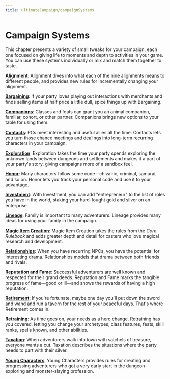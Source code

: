 ```yaml
---
title: ultimateCampaign/campaignSystems
---
```

# Campaign Systems

This chapter presents a variety of small tweaks for your campaign, each one focused on giving life to moments and depth to activities in your game. You can use these systems individually or mix and match them together to taste.

[**Alignment**](ultimateCampaign/campaignSystems/alignment.md): Alignment dives into what each of the nine alignments means to different people, and provides new rules for incrementally changing your alignment.

[**Bargaining**](ultimateCampaign/campaignSystems/bargaining.md): If your party loves playing out interactions with merchants and finds selling items at half price a little dull, spice things up with Bargaining.

[**Companions**](ultimateCampaign/campaignSystems/companions.md): Classes and feats can grant you an animal companion, familiar, cohort, or other partner. Companions brings new options to your table for using them.

[**Contacts**](ultimateCampaign/campaignSystems/contacts.md): PCs meet interesting and useful allies all the time. Contacts lets you turn those chance meetings and dealings into long-term recurring characters in your campaign.

[**Exploration**](ultimateCampaign/campaignSystems/exploration.md): Exploration takes the time your party spends exploring the unknown lands between dungeons and settlements and makes it a part of your party's story, giving campaigns more of a sandbox feel.

[**Honor**](ultimateCampaign/campaignSystems/honor.md): Many characters follow some code—chivalric, criminal, samurai, and so on. Honor lets you track your personal code and use it to your advantage.

[**Investment**](ultimateCampaign/campaignSystems/investment.md): With Investment, you can add "entrepreneur" to the list of roles you have in the world, staking your hard-fought gold and silver on an enterprise.

[**Lineage**](ultimateCampaign/campaignSystems/lineage.md): Family is important to many adventurers. Lineage provides many ideas for using your family in the campaign.

[**Magic Item Creation**](ultimateCampaign/campaignSystems/magicItemCreation.md): Magic Item Creation takes the rules from the _Core Rulebook_ and adds greater depth and detail for casters who love magical research and development.

[**Relationships**](ultimateCampaign/campaignSystems/relationships.md): When you have recurring NPCs, you have the potential for interesting drama. Relationships models that drama between both friends and rivals.

[**Reputation and Fame**](ultimateCampaign/campaignSystems/reputationAndFame.md): Successful adventurers are well known and respected for their grand deeds. Reputation and Fame marks the tangible progress of fame—good or ill—and shows the rewards of having a high reputation.

[**Retirement**](ultimateCampaign/campaignSystems/retirement.md): If you're fortunate, maybe one day you'll put down the sword and wand and run a tavern for the rest of your peaceful days. That's where Retirement comes in.

[**Retraining**](ultimateCampaign/campaignSystems/retraining.md): As time goes on, your needs as a hero change. Retraining has you covered, letting you change your archetypes, class features, feats, skill ranks, spells known, and other abilities.

[**Taxation**](ultimateCampaign/campaignSystems/taxation.md): When adventurers walk into town with satchels of treasure, everyone wants a cut. Taxation describes the situations where the party needs to part with their silver.

[**Young Characters**](ultimateCampaign/campaignSystems/youngCharacters.md): Young Characters provides rules for creating and progressing adventurers who got a very early start in the dungeon-exploring and monster-slaying profession.

